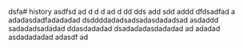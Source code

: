 dsfa# history
asdfsd
ad
d
d
d
ad
d
dd
dds
add
sdd
addd
dfdsadfad
a
adadasdadfadadadad
dsddddadadsadsadasdadadsad
asdaddd
sadadadsadadad
ddasdadadad
dsadadadasdadadad
ad
adadad
asdadadadad
adasdf
ad
